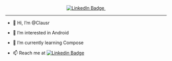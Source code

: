 <div id="header" align="center">
  <div id="badges">
    <a href="https://www.linkedin.com/in/clausr/">
      <img src="https://img.shields.io/badge/LinkedIn-blue?style=for-the-badge&logo=linkedin&logoColor=white" alt="LinkedIn Badge"/>
    </a>
    <img src="https://komarev.com/ghpvc/?username=Clausr&style=flat-square&color=blue" alt=""/>
  </div>
</div>

---

- 👋 Hi, I’m @Clausr

- 👀 I’m interested in Android 

- 🌱 I’m currently learning Compose

- 📫 Reach me at [![Linkedin Badge](https://img.shields.io/badge/LinkedIn-blue?style=flat&logo=Linkedin&logoColor=white)](https://www.linkedin.com/in/clausr/)


<!---
Clausr/Clausr is a ✨ special ✨ repository because its `README.md` (this file) appears on your GitHub profile.
You can click the Preview link to take a look at your changes.
--->
